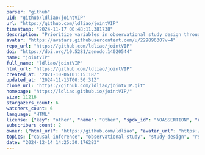 ```yaml
---
parser: "github"
uid: "github/ldliao/jointVIP"
url: "https://github.com/ldliao/jointVIP"
timestamp: "2024-11-17 00:48:11.381738"
description: "Prioritize variables in observational study design through the joint variable importance plot; shiny app: https://ldliao.shinyapps.io/jointVIP/"
avatar: "https://avatars.githubusercontent.com/u/22989630?v=4"
repo_url: "https://github.com/ldliao/jointVIP"
doi: "https://doi.org/10.5281/zenodo.14020544"
name: "jointVIP"
full_name: "ldliao/jointVIP"
html_url: "https://github.com/ldliao/jointVIP"
created_at: "2021-10-06T01:15:18Z"
updated_at: "2024-11-13T00:50:31Z"
clone_url: "https://github.com/ldliao/jointVIP.git"
homepage: "https://ldliao.github.io/jointVIP/"
size: 11216
stargazers_count: 6
watchers_count: 6
language: "HTML"
license: {"key": "other", "name": "Other", "spdx_id": "NOASSERTION", "url": null, "node_id": "MDc6TGljZW5zZTA="}
subscribers_count: 2
owner: {"html_url": "https://github.com/ldliao", "avatar_url": "https://avatars.githubusercontent.com/u/22989630?v=4", "login": "ldliao", "type": "User"}
topics: ["causal-inference", "observational-study", "study-design", "rstats", "r"]
date: "2024-12-14 14:25:30.176283"
---
```

